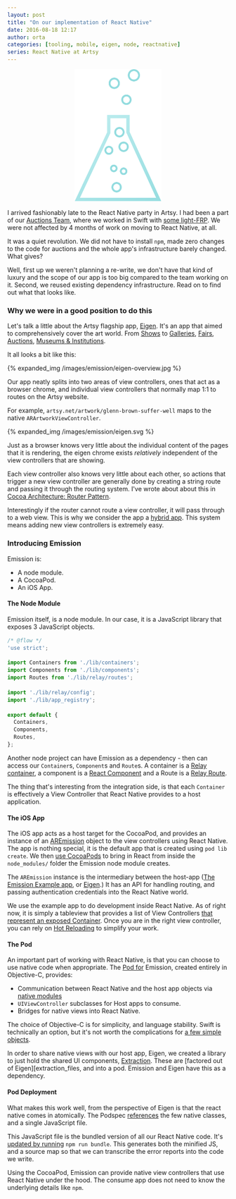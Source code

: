 ```yaml
---
layout: post
title: "On our implementation of React Native"
date: 2016-08-18 12:17
author: orta
categories: [tooling, mobile, eigen, node, reactnative]
series: React Native at Artsy
---
```


<center>
 <img src="/images/emission/emission-logo-artsy.svg" style="height:300px;">
</center>

I arrived fashionably late to the React Native party in Artsy. I had been a part of our [Auctions Team][auctions_team], where we worked in Swift with [some light-FRP][interstellar]. We were not affected by 4 months of work on moving to React Native, at all. 

It was a quiet revolution. We did not have to install `npm`, made zero changes to the code for auctions and the whole app's infrastructure barely changed. What gives? 

Well, first up we weren't planning a re-write, we don't have that kind of luxury and the scope of our app is too big compared to the team working on it. Second, we reused existing dependency infrastructure. Read on to find out what that looks like.

<!-- more -->

### Why we were in a good position to do this

Let's talk a little about the Artsy flagship app, [Eigen][eigen]. It's an app that aimed to comprehensively cover the art world. From [Shows](https://www.artsy.net/shows) to [Galleries](https://www.artsy.net/galleries), [Fairs](https://www.artsy.net/art-fairs), [Auctions](https://www.artsy.net/auctions), [Museums & Institutions](https://www.artsy.net/institutions).  

It all looks a bit like this: 

{% expanded_img /images/emission/eigen-overview.jpg %}

Our app neatly splits into two areas of view controllers, ones that act as a browser chrome, and individual view controllers that normally map 1:1 to routes on the Artsy website. 

For example, `artsy.net/artwork/glenn-brown-suffer-well` maps to the native `ARArtworkViewController`. 

{% expanded_img /images/emission/eigen.svg %}

Just as a browser knows very little about the individual content of the pages that it is rendering, the eigen chrome exists _relatively_ independent of the view controllers that are showing. 

Each view controller also knows very little about each other, so actions that trigger a new view controller are generally done by creating a string route and passing it through the routing system. I've wrote about about this in [Cocoa Architecture: Router Pattern][router_pattern]. 

Interestingly if the router cannot route a view controller, it will pass through to a web view. This is why we consider the app a [hybrid app][hybrid_app]. This system means adding new view controllers is extremely easy.

### Introducing Emission

Emission is:

- A node module.
- A CocoaPod.
- An iOS App.

#### The Node Module

Emission itself, is a node module. In our case, it is a JavaScript library that exposes 3 JavaScript objects.

``` javascript
/* @flow */
'use strict';

import Containers from './lib/containers';
import Components from './lib/components';
import Routes from './lib/relay/routes';

import './lib/relay/config';
import './lib/app_registry';

export default {
  Containers,
  Components,
  Routes,
};
```

Another node project can have Emission as a dependency - then can access our `Container`s, `Component`s and `Route`s. A container is a [Relay container][relay_cont], a component is a [React Component][react_component] and a Route is a [Relay Route][relay_route].

The thing that's interesting from the integration side, is that each `Container` is effectively a View Controller that React Native provides to a host application.

#### The iOS App

The iOS app acts as a host target for the CocoaPod, and provides an instance of an [AREmission][ar_emission] object to the view controllers using React Native. The app is nothing special, it is the default app that is created using `pod lib create`. We then [use CocoaPods][pods_emission] to bring in React from inside the `node_modules/` folder the Emission node module creates.

The `AREmission` instance is the intermediary between the host-app ([The Emission Example app][example_emission], or [Eigen][eigen_emission].) It has an API for handling routing, and passing authentication credentials into the React Native world.

We use the example app to do development inside React Native. As of right now, it is simply a tableview that provides a list of View Controllers [that represent an exposed Container][app_delegate_cont]. Once you are in the right view controller, you can rely on [Hot Reloading][reloading] to simplify your work.

#### The Pod

An important part of working with React Native, is that you can choose to use native code when appropriate. The [Pod for][podspec] Emission, created entirely in Objective-C, provides:

* Communication between React Native and the host app objects via [native modules][native_modules] 
* `UIViewController` subclasses for Host apps to consume.
* Bridges for native views into React Native.
 
The choice of Objective-C is for simplicity, and language stability. Swift is technically an option, but it's not  worth the complications for [a few simple objects][emission_pod_classes]. 

In order to share native views with our host app, Eigen, we created a library to just hold the shared UI components, [Extraction][extraction]. These are [factored out of Eigen][extraction_files, and into a pod. Emission and Eigen have this as a dependency.

#### Pod Deployment

What makes this work well, from the perspective of Eigen is that the react native comes in atomically. The Podspec [references][emission_resource] the few native classes, and a single JavaScript file. 

This JavaScript file is the bundled version of all our React Native code. It's [updated  by running][emission_run_bundle] `npm run bundle`. This generates both the minified JS, and a source map so that we can transcribe the error reports into the code we write.

Using the CocoaPod, Emission can provide native view controllers that use React Native under the hood. The consume app does not need to know the underlying details like `npm`. 





[auctions_team]: /blog/2016/08/09/the-tech-behind-live-auction-integration/
[interstellar]: https://cocoapods.org/pods/Interstellar
[eigen]: https://github.com/artsy/eigen/
[router_pattern]: https://artsy.github.io/blog/2015/08/15/Cocoa-Architecture-Router-Pattern/
[hybrid_app]: http://artsy.github.io/blog/2015/08/24/Cocoa-Architecture-Hybrid-Apps/
[ar_emission]: https://github.com/artsy/emission/blob/master/Pod/Classes/Core/AREmission.m
[example_emission]: https://github.com/artsy/emission/blob/eb9d0f6ca0edd3eb9f07dd9ff3b8499f095bc45b/Example/Emission/AppDelegate.m#L56
[eigen_emission]: https://github.com/artsy/eigen/blob/41b00f6fe497de9e902315104089370dea417017/Artsy/App/ARAppDelegate%2BEmission.m
[reloading]: http://facebook.github.io/react-native/releases/0.31/docs/debugging.html#automatic-reloading
[relay_cont]: https://facebook.github.io/relay/docs/api-reference-relay-container.html
[react_component]: https://facebook.github.io/react/docs/component-api.html
[relay_route]: https://facebook.github.io/relay/docs/guides-routes.html#content
[pods_emission]: https://github.com/artsy/emission/blob/eb9d0f6ca0edd3eb9f07dd9ff3b8499f095bc45b/Example/Podfile
[app_delegate_cont]: https://github.com/artsy/emission/blob/eb9d0f6ca0edd3eb9f07dd9ff3b8499f095bc45b/Example/Emission/AppDelegate.m#L159-L169
[podspec]: https://github.com/artsy/emission/blob/eb9d0f6ca0edd3eb9f07dd9ff3b8499f095bc45b/Emission.podspec
[native_modules]: https://facebook.github.io/react-native/docs/native-modules-ios.html
[emission_pod_classes]: https://github.com/artsy/emission/tree/eb9d0f6ca0edd3eb9f07dd9ff3b8499f095bc45b/Pod/Classes
[extraction]: https://github.com/artsy/extraction
[extraction_files]: https://github.com/artsy/extraction/tree/d6a32186f7098eb2ec5d05e2fb5302a8378eff70/Extraction/Classes
[emission_resource]: https://github.com/artsy/emission/blob/master/Emission.podspec#L17-L18
[emission_bundling]: https://github.com/artsy/emission/blob/eb9d0f6ca0edd3eb9f07dd9ff3b8499f095bc45b/package.json#L7
[emission_run_bundle]: https://github.com/artsy/emission/blob/eb9d0f6ca0edd3eb9f07dd9ff3b8499f095bc45b/package.json#L7